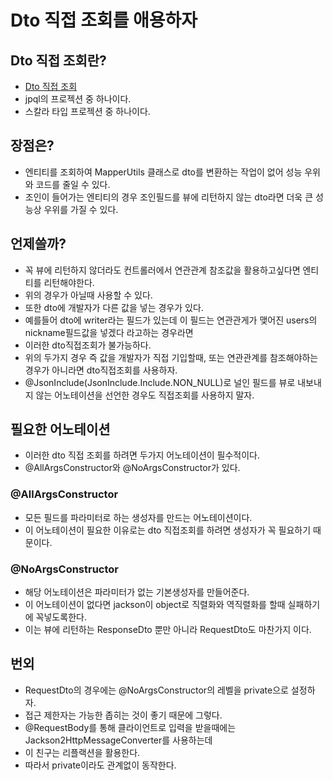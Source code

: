 # Dto 직접 조회를 애용하자

## Dto 직접 조회란?
* [Dto 직접 조회](https://github.com/liveforone/study/blob/main/spring/DataBase/jpql.md)
* jpql의 프로젝션 중 하나이다.
* 스칼라 타입 프로젝션 중 하나이다.

## 장점은?
* 엔티티를 조회하여 MapperUtils 클래스로 dto를 변환하는 작업이 없어 성능 우위와 코드를 줄일 수 있다.
* 조인이 들어가는 엔티티의 경우 조인필드를 뷰에 리턴하지 않는 dto라면 더욱 큰 성능상 우위를 가질 수 있다.

## 언제쓸까?
* 꼭 뷰에 리턴하지 않더라도 컨트롤러에서 연관관계 참조값을 활용하고싶다면 엔티티를 리턴해야한다.
* 위의 경우가 아닐때 사용할 수 있다.
* 또한 dto에 개발자가 다른 값을 넣는 경우가 있다.
* 예를들어 dto에 writer라는 필드가 있는데 이 필드는 연관관게가 맺어진 users의 nickname필드값을 넣겠다 라고하는 경우라면 
* 이러한 dto직접조회가 불가능하다.
* 위의 두가지 경우 즉 값을 개발자가 직접 기입할때, 또는 연관관계를 참조해야하는 경우가 아니라면 dto직접조회를 사용하자.
* @JsonInclude(JsonInclude.Include.NON_NULL)로 널인 필드를 뷰로 내보내지 않는 어노테이션을 선언한 경우도 직접조회를 사용하지 말자.

## 필요한 어노테이션
* 이러한 dto 직접 조회를 하려면 두가지 어노테이션이 필수적이다.
* @AllArgsConstructor와 @NoArgsConstructor가 있다.
### @AllArgsConstructor
* 모든 필드를 파라미터로 하는 생성자를 만드는 어노테이션이다.
* 이 어노테이션이 필요한 이유로는 dto 직접조회를 하려면 생성자가 꼭 필요하기 때문이다.
### @NoArgsConstructor
* 해당 어노테이션은 파라미터가 없는 기본생성자를 만들어준다.
* 이 어노테이션이 없다면 jackson이 object로 직렬화와 역직렬화를 할때 실패하기에 꼭넣도록한다.
* 이는 뷰에 리턴하는 ResponseDto 뿐만 아니라 RequestDto도 마찬가지 이다.

## 번외
* RequestDto의 경우에는 @NoArgsConstructor의 레벨을 private으로 설정하자.
* 접근 제한자는 가능한 좁히는 것이 좋기 때문에 그렇다.
* @RequestBody를 통해 클라이언트로 입력을 받을때에는 Jackson2HttpMessageConverter를 사용하는데
* 이 친구는 리플랙션을 활용한다.
* 따라서 private이라도 관계없이 동작한다.
